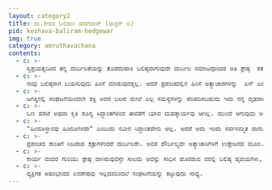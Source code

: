 ```yaml
---
layout: category2
title: ಡಾ.ಕೇಶವ ಬಲಿರಾಂ ಹೆಡಗೆವಾರ್ (ಡಾಕ್ಟರ್ ಜಿ)
pid: keshava-baliram-hedgewar
img: true
category: amruthavachana
contents:
  - c: >- 
     ಸ್ವಪ್ರಯತ್ನದಿಂದ ತನ್ನ ದುರ್ಬಲತೆಯನ್ನು ತೊಡೆದುಹಾಕಿ ಬಲಿಷ್ಠವಾಗುವುದೇ ದುರ್ಬಲ ಸಮಾಜವೊಂದರ ಅತಿ ಶ್ರೇಷ್ಠ  ಕರ್ತವ್ಯ.
  - c: >- 
     ನಾವು ಬಲಿಷ್ಠರಾಗ ಬಯಸುವುದು ಹಿಂಸೆ ಮಾಡುವುದಕ್ಕಲ್ಲ. ಆದರೆ ಪ್ರಪಂಚದಲ್ಲಿನ ಹಿಂಸೆ ಅತ್ಯಾಚಾರಗಳನ್ನು  ಏನ್ ಎಂದಿಗೂ ಇಲ್ಲದಂತೆ ಮಾಡುವುದಕ್ಕಾಗಿ.
  - c: >- 
     ಜಗತ್ತಿನಲ್ಲಿ ಸಂಘಟನೆಯಿಂದಲೇ ಶಕ್ತಿ ಅದರ ಬಲದ ಮೇಲೆ ಎಲ್ಲ ಸಮಸ್ಯೆಗಳನ್ನು ಪರಿಹರಿಸಬಹುದು ಇದು ನನ್ನ ದೃಢವಾದ ನಂಬಿಕೆ.
  - c: >- 
     ಒಣ ಹರಟೆ ಅಥವಾ ಕೃತಿ ಶೂನ್ಯ ಸಿದ್ಧಾಂತಗಳಿಂದ ಈವರೆಗೆ ಯಾವ ಮಹತ್ಕಾರ್ಯವು ಆಗಿಲ್ಲ. ಮುಂದೆ ಆಗುವುದು ಅಸಂಭವ 
  - c: >- 
     "ಹಿಂದೂಸ್ಥಾನವು ಹಿಂದೂಗಳದೇ" ಎಂಬುದು ನವೀನ ಸಿದ್ಧಾಂತವೇನು ಅಲ್ಲ. ಆದರೆ ಅದು ಇಂದು ಸರ್ವಸಮ್ಮತ ವಾಗುತ್ತಿದೆ. ನಮ್ಮ ದೃಷ್ಟಿಯಿಂದ ಇದು ಮಹತ್ವಪೂರ್ಣ ವಿಷಯವಲ್ಲವೇ. 
  - c: >- 
     ಪ್ರಪಂಚದ ಶಾಂತಿಗೆ ನಿಜವಾದ ಶತ್ರುಗಳೆಂದರೆ ದುರ್ಬಲರೇ. ಅವರ ದೌರ್ಬಲ್ಯವೇ ಅತ್ಯಾಚಾರಿಗಳಿಗೆ ಉತ್ತೇಜನದ ಮೂಲ.
  - c: >- 
     ಕಾರ್ಯ ವಂದರ ಗುರಿಯು ಶ್ರೇಷ್ಠ ವಾಗಿರುವುದಸ್ಟೇ ಸಾಲದು ಅದನ್ನು ಸಾಧಿಸ ಹೊರಡುವ ವರಲ್ಲಿ ಬಲಿಷ್ಠ ಹೃದಯಗಳು, ಬಲವಾದ ತೋಳುಗಳು ಬೇಕು.
  - c: >- 
     ವ್ಯಕ್ತಿಗತ ಅಹಂಭಾವದ ಲವಶೇಷವು ಇಲ್ಲದವರಿಂದಲೆ ಸಂಘಟನೆಯನ್ನು ಕಟ್ಟುವುದು ಸಾಧ್ಯ.
---
```


